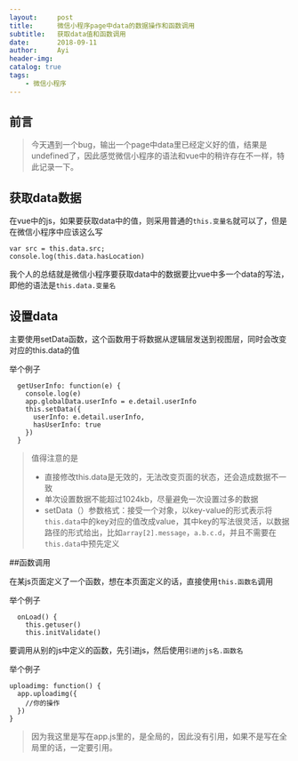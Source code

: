 ```yaml
---
layout:     post
title:      微信小程序page中data的数据操作和函数调用
subtitle:   获取data值和函数调用
date:       2018-09-11
author:     Ayi
header-img: 
catalog: true
tags:
    - 微信小程序
---
```


## 前言

>今天遇到一个bug，输出一个page中data里已经定义好的值，结果是undefined了，因此感觉微信小程序的语法和vue中的稍许存在不一样，特此记录一下。

## 获取data数据

在vue中的js，如果要获取data中的值，则采用普通的`this.变量名`就可以了，但是在微信小程序中应该这么写
```
var src = this.data.src;
console.log(this.data.hasLocation)
```

我个人的总结就是微信小程序要获取data中的数据要比vue中多一个data的写法，即他的语法是`this.data.变量名`

## 设置data

主要使用setData函数，这个函数用于将数据从逻辑层发送到视图层，同时会改变对应的this.data的值

举个例子

```
  getUserInfo: function(e) {
    console.log(e)
    app.globalData.userInfo = e.detail.userInfo
    this.setData({
      userInfo: e.detail.userInfo,
      hasUserInfo: true
    })
  }
```

>值得注意的是
>* 直接修改this.data是无效的，无法改变页面的状态，还会造成数据不一致
>* 单次设置数据不能超过1024kb，尽量避免一次设置过多的数据
>* setData（）参数格式：接受一个对象，以key-value的形式表示将`this.data`中的key对应的值改成value，其中key的写法很灵活，以数据路径的形式给出，比如`array[2].message`，`a.b.c.d`，并且不需要在`this.data`中预先定义

##函数调用

在某js页面定义了一个函数，想在本页面定义的话，直接使用`this.函数名`调用

举个例子

```
  onLoad() {
    this.getuser()
    this.initValidate()
```

要调用从别的js中定义的函数，先引进js，然后使用`引进的js名.函数名`

举个例子

```
uploadimg: function() {
  app.uploadimg({
	//你的操作
  })
}
```
>因为我这里是写在app.js里的，是全局的，因此没有引用，如果不是写在全局里的话，一定要引用。